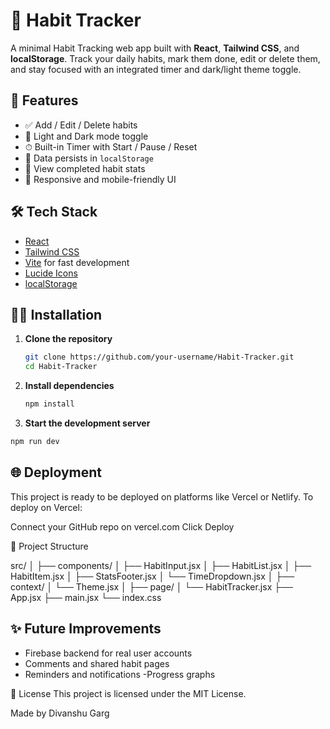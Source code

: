 # 🧠 Habit Tracker

A minimal Habit Tracking web app built with **React**, **Tailwind CSS**, and **localStorage**. Track your daily habits, mark them done, edit or delete them, and stay focused with an integrated timer and dark/light theme toggle.

## 🚀 Features

- ✅ Add / Edit / Delete habits
- 🌙 Light and Dark mode toggle
- ⏱ Built-in Timer with Start / Pause / Reset
- 💾 Data persists in `localStorage`
- 🎯 View completed habit stats
- 📱 Responsive and mobile-friendly UI

## 🛠 Tech Stack

- [React](https://reactjs.org/)
- [Tailwind CSS](https://tailwindcss.com/)
- [Vite](https://vitejs.dev/) for fast development
- [Lucide Icons](https://lucide.dev/)
- [localStorage](https://developer.mozilla.org/en-US/docs/Web/API/Window/localStorage)

## 🧑‍💻 Installation

1. **Clone the repository**
   ```bash
   git clone https://github.com/your-username/Habit-Tracker.git
   cd Habit-Tracker
   
2. **Install dependencies**
   ```bash
   npm install
   ```
  
3. **Start the development server**
```bash
npm run dev
```

## 🌐 Deployment
This project is ready to be deployed on platforms like Vercel or Netlify.
To deploy on Vercel:

Connect your GitHub repo on vercel.com
Click Deploy

📁 Project Structure

src/
│
├── components/
│   ├── HabitInput.jsx
│   ├── HabitList.jsx
│   ├── HabitItem.jsx
│   ├── StatsFooter.jsx
│   └── TimeDropdown.jsx
│
├── context/
│   └── Theme.jsx
│
├── page/
│   └── HabitTracker.jsx
├── App.jsx
├── main.jsx
└── index.css

## ✨ Future Improvements

- Firebase backend for real user accounts
- Comments and shared habit pages
- Reminders and notifications
-Progress graphs

📄 License
This project is licensed under the MIT License.

Made by Divanshu Garg
